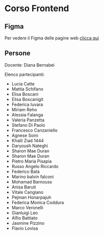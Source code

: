 # Corso Frontend

## Figma

Per vedere il Figma delle pagine web [clicca qui](https://www.figma.com/file/DyYzkzq2ZOSlq7CXruF6Mr/corso-frontend-02-23?node-id=0%3A1&t=L5aw9f5oge8MsSX0-0)

## Persone

Docente: Diana Bernabei

Elenco partecipanti:

- Lucia Catte
- Mattia Schifano
- Elisa Boscani
- Elisa Boscanigit
- Federica Iuvara
- Miriam Reho
- Alessia Falanga
- Valeria Panzetta
- Stefano Di Paolo
- Francesco Canzaniello
- Agnese Soini
- Khalil Ziad 1444
- Daryoush Nateghi
- Sharon Mae Duran
- Sharon Mae Duran
- Pietro Maria Pisapia
- Russo Angelo Riccardo
- Federico Batà
- Marino balvin falconi
- Mohamad Barnouss
- Anisa Baruti
- Vitale Cangiano
- Pejman Honarpajuh
- Federica Monica Coddura
- Marco Veronelli
- Gianluigi Leo
- Alfio Battiato
- Jasmine Pizzino
- Flavio Lovisa
